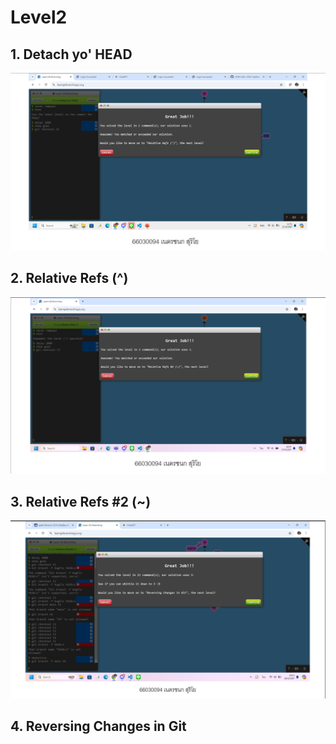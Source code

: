 # Level2

## 1. Detach yo' HEAD

![alt text](image-3.png)

## 2. Relative Refs (^)

![alt text](image-5.png)

## 3. Relative Refs #2 (~)

![alt text](image-6.png)

## 4. Reversing Changes in Git

